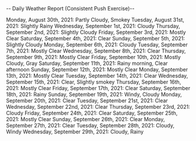 -- Daily Weather Report (Consistent Push Exercise)--

Monday, August 30th, 2021: Partly Cloudy, Smokey
Tuesday, August 31st, 2021: Slightly Rainy
Wednesday, September 1st, 2021: Cloudy
Thursday, September 2nd, 2021: Slightly Cloudy
Friday, September 3rd, 2021: Mostly Clear
Saturday, September 4th, 2021: Clear
Sunday, September 5th, 2021: Slightly Cloudy
Monday, September 6th, 2021: Cloudy
Tuesday, September 7th, 2021: Mostly Clear
Wednesday, September 8th, 2021: Clear
Thursday, September 9th, 2021: Mostly Clear
Friday, September 10th, 2021: Mostly Cloudy, Gray
Saturday, September 11th, 2021: Rainy morning, Clear afternoon
Sunday, September 12th, 2021: Mostly Clear
Monday, September 13th, 2021: Mostly Clear
Tuesday, September 14th, 2021: Clear
Wednesday, September 15th, 2021: Clear, Slightly smokey
Thursday, September 16th, 2021: Mostly Clear
Friday, September 17th, 2021: Clear
Saturday, September 18th, 2021: Rainy
Sunday, September 19th, 2021: Windy, Cloudy
Monday, September 20th, 2021: Clear
Tuesday, September 21st, 2021: Clear
Wednesday, September 22nd, 2021: Clear
Thursday, September 23rd, 2021: Cloudy
Friday, September 24th, 2021: Clear
Saturday, September 25th, 2021: Mostly Clear
Sunday, September 26th, 2021: Clear
Monday, September 27th, 2021: Clear
Tuesday, September 28th, 2021: Cloudy, Windy
Wednesday, September 29th, 2021: Cloudy, Rainy